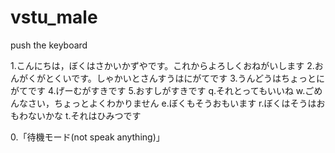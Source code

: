 # vstu_male


push the keyboard

1.こんにちは，ぼくはさかいかずやです。これからよろしくおねがいします
2.おんがくがとくいです。しゃかいとさんすうはにがてです
3.うんどうはちょっとにがてです
4.げーむがすきです
5.おすしがすきです
q.それとってもいいね
w.ごめんなさい，ちょっとよくわかりません
e.ぼくもそうおもいます
r.ぼくはそうはおもわないかな
t.それはひみつです

0.「待機モード(not speak anything)」
